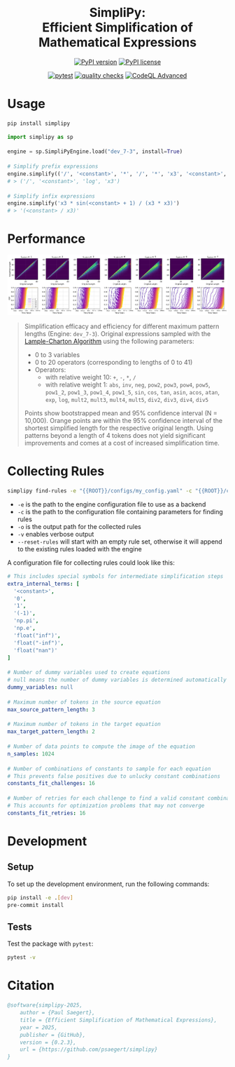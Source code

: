 <h1 align="center" style="margin-top: 0px;">SimpliPy:<br>Efficient Simplification of Mathematical Expressions</h1>

<div align="center">

[![PyPI version](https://img.shields.io/pypi/v/simplipy.svg)](https://pypi.org/project/simplipy/)
[![PyPI license](https://img.shields.io/pypi/l/simplipy.svg)](https://pypi.org/project/simplipy/)

</div>

<div align="center">

[![pytest](https://github.com/psaegert/simplipy/actions/workflows/pytest.yml/badge.svg)](https://github.com/psaegert/simplipy/actions/workflows/pytest.yml)
[![quality checks](https://github.com/psaegert/simplipy/actions/workflows/pre-commit.yml/badge.svg)](https://github.com/psaegert/simplipy/actions/workflows/pre-commit.yml)
[![CodeQL Advanced](https://github.com/psaegert/simplipy/actions/workflows/codeql.yaml/badge.svg)](https://github.com/psaegert/simplipy/actions/workflows/codeql.yaml)


</div>


# Usage

```sh
pip install simplipy
```

```python
import simplipy as sp

engine = sp.SimpliPyEngine.load("dev_7-3", install=True)

# Simplify prefix expressions
engine.simplify(('/', '<constant>', '*', '/', '*', 'x3', '<constant>', 'x3', 'log', 'x3'))
# > ('/', '<constant>', 'log', 'x3')

# Simplify infix expressions
engine.simplify('x3 * sin(<constant> + 1) / (x3 * x3)')
# > '(<constant> / x3)'
```

# Performance

<img src="https://raw.githubusercontent.com/psaegert/simplipy/main/assets/images/dev_7-3_multi_simplification_length_histogram.png" alt="Original vs Simplified Length and Simplification Time"/>

> Simplification efficacy and efficiency for different maximum pattern lengths (Engine: `dev_7-3`).
> Original expressions sampled with the [Lample-Charton Algorithm](https://arxiv.org/abs/1912.01412) using the following parameters:
> - 0 to 3 variables
> - 0 to 20 operators (corresponding to lengths of 0 to 41)
> - Operators:
>   - with relative weight 10: `+`, `-`, `*`, `/`
>   - with relative weight 1: `abs`, `inv`, `neg`, `pow2`, `pow3`, `pow4`, `pow5`, `pow1_2`, `pow1_3`, `pow1_4`, `pow1_5`, `sin`, `cos`, `tan`, `asin`, `acos`, `atan`, `exp`, `log`, `mult2`, `mult3`, `mult4`, `mult5`, `div2`, `div3`, `div4`, `div5`
>
> Points show bootstrapped mean and 95% confidence interval (N = 10,000).
> Orange points are within the 95% confidence interval of the shortest simplified length for the respective original length.
> Using patterns beyond a length of 4 tokens does not yield significant improvements and comes at a cost of increased simplification time.


# Collecting Rules

```sh
simplipy find-rules -e "{{ROOT}}/configs/my_config.yaml" -c "{{ROOT}}/configs/create_my_config.yaml" -o "{{ROOT}}/data/rules/my_config.json" -v --reset-rules
```

- `-e` is the path to the engine configuration file to use as a backend
- `-c` is the path to the configuration file containing parameters for finding rules
- `-o` is the output path for the collected rules
- `-v` enables verbose output
- `--reset-rules` will start with an empty rule set, otherwise it will append to the existing rules loaded with the engine

A configuration file for collecting rules could look like this:

```yaml
# This includes special symbols for intermediate simplification steps
extra_internal_terms: [
  '<constant>',
  '0',
  '1',
  '(-1)',
  'np.pi',
  'np.e',
  'float("inf")',
  'float("-inf")',
  'float("nan")'
]

# Number of dummy variables used to create equations
# null means the number of dummy variables is determined automatically based on max source pattern length
dummy_variables: null  

# Maximum number of tokens in the source equation
max_source_pattern_length: 3

# Maximum number of tokens in the target equation
max_target_pattern_length: 2

# Number of data points to compute the image of the equation
n_samples: 1024

# Number of combinations of constants to sample for each equation
# This prevents false positives due to unlucky constant combinations
constants_fit_challenges: 16

# Number of retries for each challenge to find a valid constant combination
# This accounts for optimization problems that may not converge
constants_fit_retries: 16
```

# Development

## Setup
To set up the development environment, run the following commands:

```sh
pip install -e .[dev]
pre-commit install
```

## Tests

Test the package with `pytest`:

```sh
pytest -v
```

# Citation
```bibtex
@software{simplipy-2025,
    author = {Paul Saegert},
    title = {Efficient Simplification of Mathematical Expressions},
    year = 2025,
    publisher = {GitHub},
    version = {0.2.3},
    url = {https://github.com/psaegert/simplipy}
}
```
